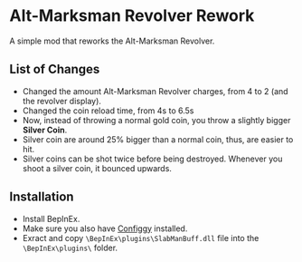 # Alt-Marksman Revolver Rework
A simple mod that reworks the Alt-Marksman Revolver.

## List of Changes
- Changed the amount Alt-Marksman Revolver charges, from 4 to 2 (and the revolver display).
- Changed the coin reload time, from 4s to 6.5s
- Now, instead of throwing a normal gold coin, you throw a slightly bigger **Silver Coin**.
- Silver coin are around 25% bigger than a normal coin, thus, are easier to hit.
- Silver coins can be shot twice before being destroyed. Whenever you shoot a silver coin, it bounced upwards.

## Installation
- Install BepInEx.
- Make sure you also have [Configgy](https://thunderstore.io/c/ultrakill/p/Hydraxous/Configgy/) installed.
- Exract and copy `\BepInEx\plugins\SlabManBuff.dll` file into the `\BepInEx\plugins\` folder.

